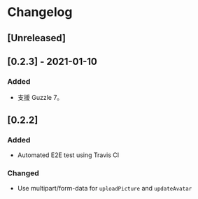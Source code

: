 # Changelog

## [Unreleased]

## [0.2.3] - 2021-01-10

### Added

- 支援 Guzzle 7。

## [0.2.2]

### Added
- Automated E2E test using Travis CI

### Changed
- Use multipart/form-data for `uploadPicture` and `updateAvatar`
